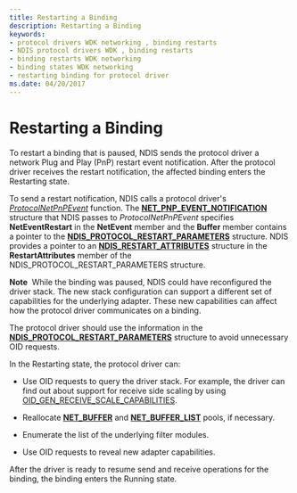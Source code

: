 ```yaml
---
title: Restarting a Binding
description: Restarting a Binding
keywords:
- protocol drivers WDK networking , binding restarts
- NDIS protocol drivers WDK , binding restarts
- binding restarts WDK networking
- binding states WDK networking
- restarting binding for protocol driver
ms.date: 04/20/2017
---
```


# Restarting a Binding





To restart a binding that is paused, NDIS sends the protocol driver a network Plug and Play (PnP) restart event notification. After the protocol driver receives the restart notification, the affected binding enters the Restarting state.

To send a restart notification, NDIS calls a protocol driver's [*ProtocolNetPnPEvent*](/windows-hardware/drivers/ddi/ndis/nc-ndis-protocol_net_pnp_event) function. The [**NET\_PNP\_EVENT\_NOTIFICATION**](/windows-hardware/drivers/ddi/ndis/ns-ndis-_net_pnp_event_notification) structure that NDIS passes to *ProtocolNetPnPEvent* specifies **NetEventRestart** in the **NetEvent** member and the **Buffer** member contains a pointer to the [**NDIS\_PROTOCOL\_RESTART\_PARAMETERS**](/windows-hardware/drivers/ddi/ndis/ns-ndis-_ndis_protocol_restart_parameters) structure. NDIS provides a pointer to an [**NDIS\_RESTART\_ATTRIBUTES**](/windows-hardware/drivers/ddi/ndis/ns-ndis-_ndis_restart_attributes) structure in the **RestartAttributes** member of the NDIS\_PROTOCOL\_RESTART\_PARAMETERS structure.

**Note**  While the binding was paused, NDIS could have reconfigured the driver stack. The new stack configuration can support a different set of capabilities for the underlying adapter. These new capabilities can affect how the protocol driver communicates on a binding.

 

The protocol driver should use the information in the [**NDIS\_PROTOCOL\_RESTART\_PARAMETERS**](/windows-hardware/drivers/ddi/ndis/ns-ndis-_ndis_protocol_restart_parameters) structure to avoid unnecessary OID requests.

In the Restarting state, the protocol driver can:

-   Use OID requests to query the driver stack. For example, the driver can find out about support for receive side scaling by using [OID\_GEN\_RECEIVE\_SCALE\_CAPABILITIES](./oid-gen-receive-scale-capabilities.md).

-   Reallocate [**NET\_BUFFER**](/windows-hardware/drivers/ddi/nbl/ns-nbl-net_buffer) and [**NET\_BUFFER\_LIST**](/windows-hardware/drivers/ddi/nbl/ns-nbl-net_buffer_list) pools, if necessary.

-   Enumerate the list of the underlying filter modules.

-   Use OID requests to reveal new adapter capabilities.

After the driver is ready to resume send and receive operations for the binding, the binding enters the Running state.

 

